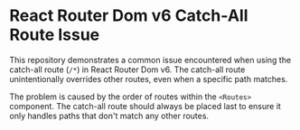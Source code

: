 # React Router Dom v6 Catch-All Route Issue

This repository demonstrates a common issue encountered when using the catch-all route (`/*`) in React Router Dom v6.  The catch-all route unintentionally overrides other routes, even when a specific path matches.

The problem is caused by the order of routes within the `<Routes>` component. The catch-all route should always be placed last to ensure it only handles paths that don't match any other routes.
